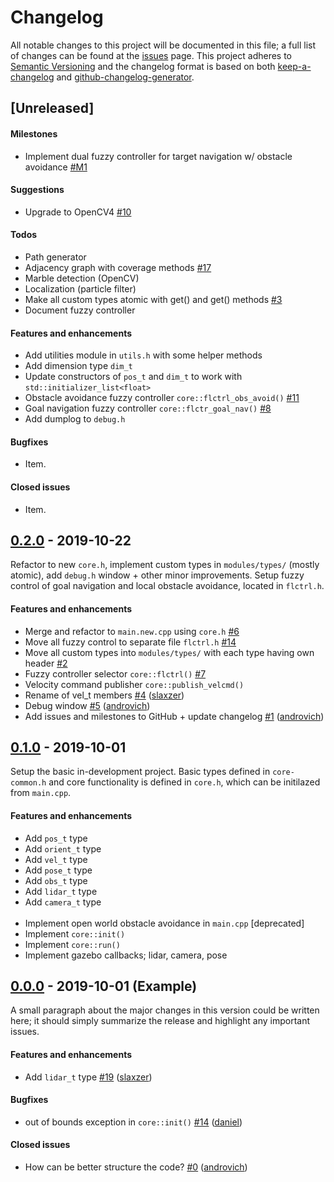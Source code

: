 # Changelog

All notable changes to this project will be documented in this file; a full list of changes can be found at the [issues] page. This project adheres to [Semantic Versioning] and the changelog format is based on both [keep-a-changelog] and [github-changelog-generator].

<!-- ------------------------------------------------------------------------------------------------------------------------------ -->

## [Unreleased]

#### Milestones

- Implement dual fuzzy controller for target navigation w/ obstacle avoidance [\#M1]

#### Suggestions

- Upgrade to OpenCV4 [\#10]

#### Todos

- Path generator
- Adjacency graph with coverage methods [\#17]
- Marble detection (OpenCV)
- Localization (particle filter)
- Make all custom types atomic with get() and get() methods [\#3]
- Document fuzzy controller

#### Features and enhancements

- Add utilities module in `utils.h` with some helper methods
- Add dimension type `dim_t`
- Update constructors of `pos_t` and `dim_t` to work with `std::initializer_list<float>`
- Obstacle avoidance fuzzy controller `core::flctrl_obs_avoid()` [\#11]
- Goal navigation fuzzy controller `core::flctr_goal_nav()` [\#8]
- Add dumplog to `debug.h`

#### Bugfixes

- Item.

#### Closed issues

- Item.

<!-- ------------------------------------------------------------------------------------------------------------------------------ -->

## [0.2.0] - 2019-10-22
Refactor to new `core.h`, implement custom types in `modules/types/` (mostly atomic), add `debug.h` window + other minor improvements. Setup fuzzy control of goal navigation and local obstacle avoidance, located in `flctrl.h`.

#### Features and enhancements

- Merge and refactor to `main.new.cpp` using `core.h` [\#6]
- Move all fuzzy control to separate file `flctrl.h` [\#14]
- Move all custom types into `modules/types/` with each type having own header [\#2]
- Fuzzy controller selector `core::flctrl()` [\#7]
- Velocity command publisher `core::publish_velcmd()`
- Rename of vel_t members [\#4] ([slaxzer])
- Debug window [\#5] ([androvich])
- Add issues and milestones to GitHub + update changelog [\#1] ([androvich])

<!-- ------------------------------------------------------------------------------------------------------------------------------ -->

## [0.1.0] - 2019-10-01
Setup the basic in-development project. Basic types defined in `core-common.h` and core functionality is defined in `core.h`, which can be initilazed from `main.cpp`.

#### Features and enhancements

- Add `pos_t` type
- Add `orient_t` type
- Add `vel_t` type
- Add `pose_t` type
- Add `obs_t` type
- Add `lidar_t` type
- Add `camera_t` type
</br></br>
- Implement open world obstacle avoidance in `main.cpp` [deprecated]
- Implement `core::init()`
- Implement `core::run()`
- Implement gazebo callbacks; lidar, camera, pose

<!-- ------------------------------------------------------------------------------------------------------------------------------ -->

## [0.0.0] - 2019-10-01 (Example)
A small paragraph about the major changes in this version could be written here; it should simply summarize the release and highlight any important issues.

#### Features and enhancements

- Add `lidar_t` type [\#19] ([slaxzer])

#### Bugfixes

- out of bounds exception in `core::init()` [\#14] ([daniel])

#### Closed issues

- How can be better structure the code? [\#0] ([androvich])

<!-- Links ------------------------------------------------------------------------------------------------------------------------ -->

<!-- -- External ------------------------------------------------------------------------------------------------------------------ -->

[Semantic Versioning]: https://semver.org/spec/v2.0.0.html
[keep-a-changelog]: https://github.com/olivierlacan/keep-a-changelog
[github-changelog-generator]: https://github.com/github-changelog-generator/github-changelog-generator
[issues]: https://github.com/martinandrovich/rb-pro5/issues

<!-- -- Releases ------------------------------------------------------------------------------------------------------------------ -->

[0.2.0]: https://github.com/martinandrovich/rb-pro5/compare/v0.1.0...v0.2.0
[0.1.0]: https://github.com/martinandrovich/rb-pro5/releases/tag/v0.1.0
[0.0.0]: #changelog

<!-- -- Milestones----------------------------------------------------------------------------------------------------------------- -->

[\#M1]:  https://github.com/martinandrovich/rb-pro5/milestone/1

<!-- -- Issues -------------------------------------------------------------------------------------------------------------------- -->

[\#19]:  https://github.com/github-changelog-generator/github-changelog-generator/issues/19
[\#17]:  https://github.com/martinandrovich/rb-pro5/issues/17
[\#14]:  https://github.com/martinandrovich/rb-pro5/issues/14
[\#11]:  https://github.com/martinandrovich/rb-pro5/issues/11
[\#10]:  https://github.com/martinandrovich/rb-pro5/issues/10
[\#8]:   https://github.com/martinandrovich/rb-pro5/issues/8
[\#7]:   https://github.com/martinandrovich/rb-pro5/issues/7
[\#6]:   https://github.com/martinandrovich/rb-pro5/issues/6
[\#5]:   https://github.com/martinandrovich/rb-pro5/issues/5
[\#4]:   https://github.com/martinandrovich/rb-pro5/issues/4
[\#3]:   https://github.com/martinandrovich/rb-pro5/issues/3
[\#2]:   https://github.com/martinandrovich/rb-pro5/issues/2
[\#1]:   https://github.com/martinandrovich/rb-pro5/issues/1
[\#0]:   https://github.com/github-changelog-generator/github-changelog-generator/issues/19

<!-- -- Identities ---------------------------------------------------------------------------------------------------------------- -->

[androvich]: https:/github.com/martinandrovich
[daniel]: https://github.com/dscho15
[slaxzer]: https://github.com/slaxzer96
